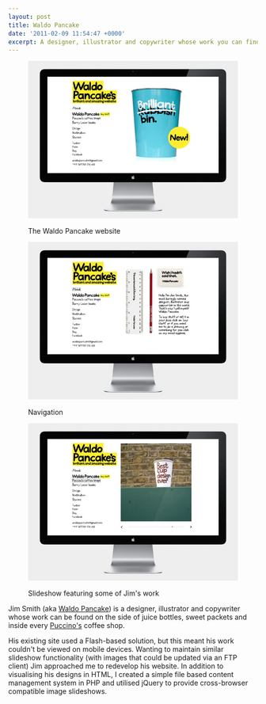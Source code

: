 ```yaml
---
layout: post
title: Waldo Pancake
date: '2011-02-09 11:54:47 +0000'
excerpt: A designer, illustrator and copywriter whose work you can find on the side of juice bottles, sweet packets and in Puccino's coffee shops.
---
```

<div class="slides">
    <figure>
        <img src="/assets/portfolio/waldo_pancake/0.jpg" alt=""/>
        <figcaption>
            <p>The Waldo Pancake website</p>
        </figcaption>
    </figure>
    <figure>
        <img src="/assets/portfolio/waldo_pancake/1.jpg" alt=""/>
        <figcaption>
            <p>Navigation</p>
        </figcaption>
    </figure>
    <figure>
        <img src="/assets/portfolio/waldo_pancake/2.jpg" alt=""/>
        <figcaption>
            <p>Slideshow featuring some of Jim's work</p>
        </figcaption>
    </figure>
</div>

Jim Smith (aka [Waldo Pancake][1]) is a designer, illustrator and copywriter whose work can be found on the side of juice bottles, sweet packets and inside every [Puccino's][2] coffee shop.

His existing site used a Flash-based solution, but this meant his work couldn't be viewed on mobile devices. Wanting to maintain similar slideshow functionality (with images that could be updated via an FTP client) Jim approached me to redevelop his website. In addition to visualising his designs in HTML, I created a simple file based content management system in PHP and utilised jQuery to provide cross-browser compatible image slideshows.

[1]: http://waldopancake.com/
[2]: http://puccinosworldwide.com/